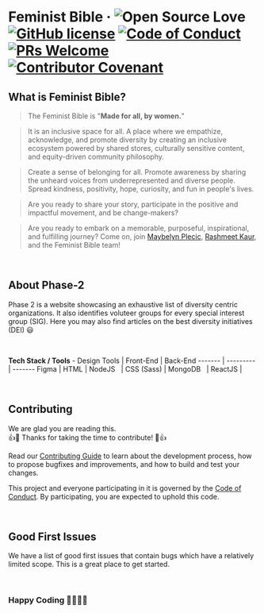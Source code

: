 # Feminist Bible &middot; ![Open Source Love](https://badges.frapsoft.com/os/v2/open-source.svg?v=103) [![GitHub license](https://img.shields.io/badge/license-MIT-blue.svg)](https://github.com/girlscript/feminist-bible-phase-2/blob/master/LICENSE) [![Code of Conduct](https://img.shields.io/badge/%E2%9D%A4-code%20of%20conduct-blue.svg)](https://github.com/girlscript/feminist-bible-phase-2) [![PRs Welcome](https://img.shields.io/badge/PRs-welcome-green.svg)](https://github.com/girlscript/feminist-bible-phase-2) [![Contributor Covenant](https://img.shields.io/badge/Contributor%20Covenant-v2.0%20adopted-ff69b4.svg)](code_of_conduct.md)


## What is Feminist Bible?

> The Feminist Bible is "**Made for all, by women.**"  

> It is an inclusive space for all. A place where we empathize, acknowledge, and promote diversity by creating an inclusive ecosystem powered by shared stores, culturally sensitive content, and equity-driven community philosophy.    

> Create a sense of belonging for all. 
Promote awareness by sharing the unheard voices from underrepresented and diverse people.  
Spread kindness, positivity, hope, curiosity, and fun in people's lives.

> Are you ready to share your story, participate in the positive and impactful movement, and be change-makers?

> Are you ready to embark on a memorable, purposeful, inspirational, and fulfilling journey? Come on, join [Maybelyn Plecic](https://www.linkedin.com/in/maybelynplecic), [Rashmeet Kaur](https://www.linkedin.com/in/kaurrashmeet27/), and the Feminist Bible team!

<br />

## About Phase-2 
Phase 2 is a website showcasing an exhaustive list of diversity centric organizations. It also identifies voluteer groups for every special interest group (SIG). Here you may also find articles on the best diversity initiatives (DEI) 😃

<br />

**Tech Stack / Tools** - 
Design Tools    | Front-End     | Back-End
-------         | ---------     | -------
Figma           | HTML          | NodeJS
&nbsp;          | CSS (Sass)    | MongoDB
&nbsp;          | ReactJS       | &nbsp;

<br />

## Contributing
We are glad you are reading this. <br />
👍🎉 Thanks for taking the time to contribute! 🎉👍

Read our [Contributing Guide]() to learn about the development process, how to propose bugfixes and improvements, and how to build and test your changes.

This project and everyone participating in it is governed by the [Code of Conduct](). By participating, you are expected to uphold this code.

<br />

## Good First Issues
We have a list of good first issues that contain bugs which have a relatively limited scope. This is a great place to get started.

<br />

### Happy Coding 👩‍💻👩‍💻
